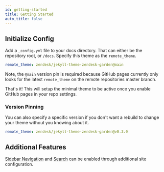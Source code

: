 ```yaml
---
id: getting-started
title: Getting Started
auto_title: false
---
```


## Initialize Config

Add a `_config.yml` file to your docs directory. That can either be the repository root, or `/docs`.
Specify this theme as the `remote_theme`.

```yaml
remote_theme: zendesk/jekyll-theme-zendesk-garden@main
```

Note, the `@main` version pin is required because GitHub pages currently only looks for the latest
`remote_theme` on the remote repositories master branch.

That's it! This will setup the minimal theme to be active once you enable GitHub pages in your
repo settings.

### Version Pinning

You can also specify a specific version if you don't want a rebuild to change your theme without
you knowing about it.

```yaml
remote_theme: zendesk/jekyll-theme-zendesk-garden@v0.3.0
```

## Additional Features

[Sidebar Navigation](./customization/sidebar.md) and [Search](./customization/search.md) can be
enabled through additional site configuration. 
